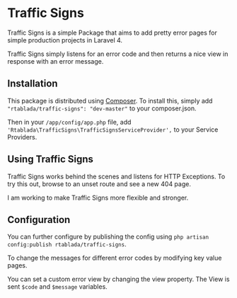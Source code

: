 Traffic Signs
============

Traffic Signs is a simple Package that aims to add pretty error pages for simple production projects in Laravel 4.

Traffic Signs simply listens for an error code and then returns a nice view in response with an error message.

## Installation

This package is distributed using [Composer](http://getcomposer.org). To install this, simply add `"rtablada/traffic-signs": "dev-master"` to your composer.json.

Then in your `/app/config/app.php` file, add `'Rtablada\TrafficSigns\TrafficSignsServiceProvider',` to your Service Providers.

## Using Traffic Signs

Traffic Signs works behind the scenes and listens for HTTP Exceptions. To try this out, browse to an unset route and see a new 404 page.

I am working to make Traffic Signs more flexible and stronger.

## Configuration

You can further configure by publishing the config using `php artisan config:publish rtablada/traffic-signs`.

To change the messages for different error codes by modifying key value pages.

You can set a custom error view by changing the view property. The View is sent `$code` and `$message` variables.

